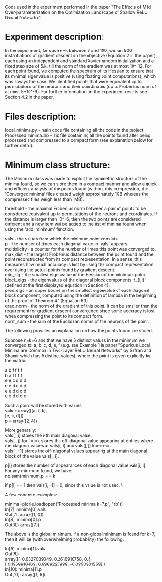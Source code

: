 Code used in the experiment performed in the paper "The Effects of Mild Over-parameterization on the Optimization Landscape of Shallow ReLU Neural Networks".


# Experiment description:

In the experiment, for each n=k between 6 and 100, we ran 500 instantiations of gradient descent on the objective (Equation 2 in the paper), each using an independent and standard Xavier random initialization and a fixed step size of 5/k, till the norm of the gradient was at most 10^-12. For each point found, we computed the spectrum of its Hessian to ensure that its minimal eigenvalue is positive (using floating point computations), which was always the case. We identified points that were equivalent up to permutations of the neurons and their coordinates (up to Frobenius norm of at most 5*10^-9). For further information on the experiment results see Section 4.2 in the paper.


# Files description:
local_minima.py - main code file containing all the code in the project.\
Processed minima.zip - zip file containing all the points found after being processed and compressed to a compact form (see explanation below for further detail).


# Minimum class structure:

The Minimum class was made to exploit the symmetric structure of the minima found, so we can store them in a compact manner and allow a quick and efficient analysis of the points found (without this compression, the 'Converged minima' files created weigh approximately 1GB whereas the compressed files weigh less than 1MB).


threshold - the maximal Frobenius norm between a pair of points to be considered equivalent up to permutations of the neurons and coordinates. If the distance is larger than 10^-6, then the two points are considered different and a new item will be added to the list of minima found when using the 'add_minimum' function.

vals - the values from which the minimum point consists.\
p - the number of times each diagonal value in 'vals' appears.\
multiplicity - a counter for the number of times this point was converged to.\
max_dist - the largest Frobenius distance between the point found and the point reconstructed from its compact representation. In a sense, this measures how much accuracy is lost by using the compact representation over using the actual points found by gradient descent.\
min_eig - the smallest eigenvalue of the Hessian of the minimum point.\
block_eigs - the eigenvalues of the diagonal block components H_{i,i}' (defined at the first displayed equation in Section 4).\
pred_eigs - an upper bound on the smallest eigenvalue of each diagonal block component, computed using the definition of lambda in the beginning of the proof of Theorem 4.1 (Equation 63).\
grad_norm - the norm of the gradient of this point. It can be smaller than the requirement for gradient descent convergence since some accuracy is lost when compressing the point to its compact form.\
norm_sum - the sum of the Euclidean norms of the neurons of the point.


The following provides an explanation on how the points found are stored.

Suppose n=k=6 and that we have 6 distinct values in the minimum we converged to: a, b, c, d, e, f (e.g. see Example 1 in paper "Spurious Local Minima are Common in Two-Layer ReLU Neural Networks" by Safran and Shamir which has 5 distinct values), where the point is given explicitly by the matrix:

a b f f f f\
b a f f f f\
e e c d d d\
e e d c d d\
e e d d c d\
e e d d d c

Such a point will be stored with values\
vals = array([[a, f, b],\
              [e, c, d]])\
p = array([2, 4])

More generally:\
vals[i, i] stores the i-th main diagonal value.\
vals[i, j] for i!=j<k stores the off-diagonal value appearing at entries where the diagonal values at vals[i, i] and vals[j, j] intersect.\
vals[i, -1] stores the off-diagonal values appearing at the main diagonal block of the value vals[i, i].

p[i] stores the number of appearances of each diagonal value vals[i, i].\
For any minimum found, we have:\
np.sum(minimum.p) == k

if p[i] == 1 then vals[i, -1] = 0, since this value is not used. \


A few concrete examples:

minima=pickle.load(open("Processed minima k=7.p", "rb"))\
In[7]: minima[0].vals\
Out[7]: array([1, 0])\
In[8]: minima[0].p\
Out[8]: array([7])

The above is the global minimum. If a non-global minimum is found for k=7, then it will be (with overwhelming probability) the following:

In[9]: minima[1].vals\
Out[9]:\
array([[-0.6327039049,  0.2616910758,  0.          ],\
       [ 0.1859910463,  0.9969227988, -0.0350801559]])\
In[10]: minima[1].p\
Out[10]: array([1, 6])
